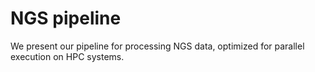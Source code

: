 # NGS pipeline
We present our pipeline for processing NGS data, optimized for parallel execution on HPC systems.
